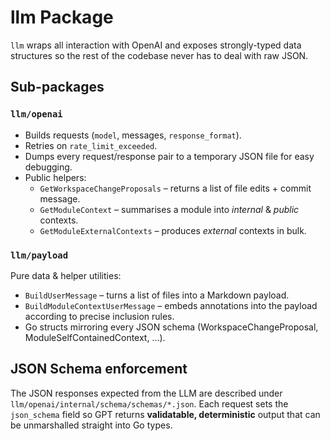 # llm Package

`llm` wraps all interaction with OpenAI and exposes strongly-typed data
structures so the rest of the codebase never has to deal with raw JSON.

## Sub-packages

### `llm/openai`

* Builds requests (`model`, messages, `response_format`).
* Retries on `rate_limit_exceeded`.
* Dumps every request/response pair to a temporary JSON file for easy
debugging.
* Public helpers:
  * `GetWorkspaceChangeProposals` – returns a list of file edits + commit
    message.
  * `GetModuleContext` – summarises a module into *internal* & *public*
    contexts.
  * `GetModuleExternalContexts` – produces *external* contexts in bulk.

### `llm/payload`

Pure data & helper utilities:

* `BuildUserMessage` – turns a list of files into a Markdown payload.
* `BuildModuleContextUserMessage` – embeds annotations into the payload
  according to precise inclusion rules.
* Go structs mirroring every JSON schema (WorkspaceChangeProposal,
  ModuleSelfContainedContext, …).

## JSON Schema enforcement

The JSON responses expected from the LLM are described under
`llm/openai/internal/schema/schemas/*.json`.  Each request sets the
`json_schema` field so GPT returns **validatable, deterministic** output
that can be unmarshalled straight into Go types.
